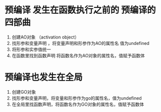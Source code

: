 # 预编译 发生在函数执行之前的 预编译的四部曲
1. 创建AO对象 （activation object）
2. 找形参和变量声明 ，将变量声明和形参作为AO的属性名 值为undefined
3. 将形参和实参值统一
4. 在函数里找到函数声明 将函数名作为AO对象的属性名，值赋予函数体

# 预编译也发生在全局
1. 创建GO对象
2. 找形参和变量声明，将变量和形参作为go的属性名，值为undefined
3. 在全局里找函数声明，将函数名作为GO对象的属性名，值赋予函数体
